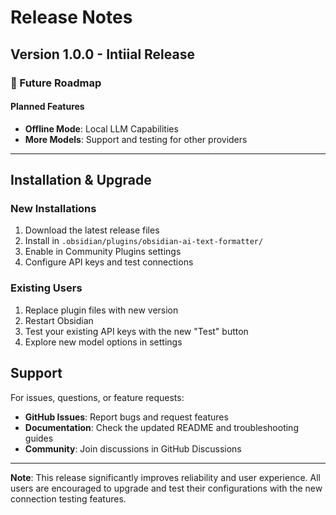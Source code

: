 # Release Notes

## Version 1.0.0 - Intiial Release

### 🔮 Future Roadmap

#### Planned Features
- **Offline Mode**: Local LLM Capabilities
- **More Models**: Support and testing for other providers

---

## Installation & Upgrade

### New Installations
1. Download the latest release files
2. Install in `.obsidian/plugins/obsidian-ai-text-formatter/`
3. Enable in Community Plugins settings
4. Configure API keys and test connections

### Existing Users
1. Replace plugin files with new version
2. Restart Obsidian
3. Test your existing API keys with the new "Test" button
4. Explore new model options in settings

## Support

For issues, questions, or feature requests:
- **GitHub Issues**: Report bugs and request features
- **Documentation**: Check the updated README and troubleshooting guides
- **Community**: Join discussions in GitHub Discussions

---

**Note**: This release significantly improves reliability and user experience. All users are encouraged to upgrade and test their configurations with the new connection testing features.

